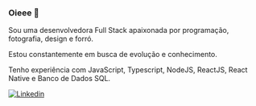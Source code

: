 ### Oieee 👋

<!--
**esiammd/esiammd** is a ✨ _special_ ✨ repository because its `README.md` (this file) appears on your GitHub profile.
-->

Sou uma desenvolvedora Full Stack apaixonada por programação, fotografia, design e forró.

Estou constantemente em busca de evolução e conhecimento.

Tenho experiência com JavaScript, Typescript, NodeJS, ReactJS, React Native e Banco de Dados SQL.

[![Linkedin](https://img.shields.io/badge/-LinkedIn-blue?style=flat-square&logo=Linkedin&logoColor=white&link=https://www.linkedin.com/in/maise-damasceno)](https://www.linkedin.com/in/maise-damasceno)
